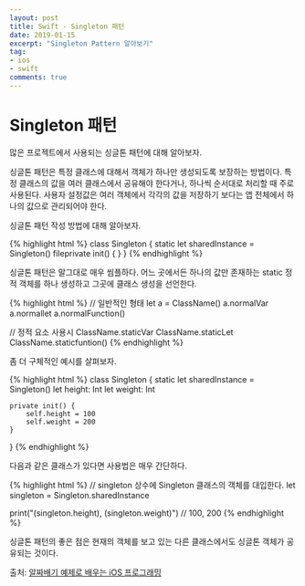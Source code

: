 ```yaml
---
layout: post
title: Swift - Singleton 패턴
date: 2019-01-15
excerpt: "Singleton Pattern 알아보기"
tag:
- ios
- swift
comments: true
---
```



# Singleton 패턴

많은 프로젝트에서 사용되는 싱글톤 패턴에 대해 알아보자. 

싱글톤 패턴은 특정 클래스에 대해서 객체가 하나만 생성되도록 보장하는 방법이다. 특정 클래스의 값을 여러 클래스에서 공유해야 한다거나, 하나씩 순서대로 처리할 때 주로 사용된다. 사용자 설정값은 여러 객체에서 각각의 값을 저장하기 보다는 앱 전체에서 하나의 값으로 관리되어야 한다. 

싱글톤 패턴 작성 방법에 대해 알아보자.

{% highlight html %}
class Singleton {
	static let sharedInstance = Singleton()
	fileprivate init() {
	}
}
{% endhighlight %}

싱글톤 패턴은 말그대로 매우 씸플하다. 어느 곳에서든 하나의 값만 존재하는 static 정적 객체를 하나 생성하고 그곳에 클래스 생성을 선언한다.

{% highlight html %}
// 일반적인 형태
let a = ClassName()
a.normalVar
a.normallet
a.normalFunction()

// 정적 요소 사용시
ClassName.staticVar
ClassName.staticLet
ClassName.staticfuntion()
{% endhighlight %}

좀 더 구체적인 예시를 살펴보자.

{% highlight html %}
class Singleton {
	static let sharedInstance = Singleton()
	let height: Int
	let weight: Int
	
	private init() {
		self.height = 100
		self.weight = 200
	}
}
{% endhighlight %}

다음과 같은 클래스가 있다면 사용법은 매우 간단하다.

{% highlight html %}
// singleton 상수에 Singleton 클래스의 객체를 대입한다.
let singleton = Singleton.sharedInstance

print("\(singleton.height), \(singleton.weight)") 	// 100, 200
{% endhighlight %}

싱글톤 패턴의 좋은 점은 현재의 객체를
보고 있는 다른 클래스에서도 싱글톤 객체가 공유되는 것이다.


출처: [알짜배기 예제로 배우는 iOS 프로그래밍](http://blog.eedler.com/27)